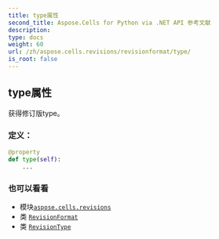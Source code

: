 ```yaml
---
title: type属性
second_title: Aspose.Cells for Python via .NET API 参考文献
description:
type: docs
weight: 60
url: /zh/aspose.cells.revisions/revisionformat/type/
is_root: false
---
```

## type属性

获得修订版type。
### 定义：
```python
@property
def type(self):
    ...
```

### 也可以看看
* 模块[`aspose.cells.revisions`](../../)
* 类 [`RevisionFormat`](/cells/python-net/zh/aspose.cells.revisions/revisionformat)
* 类 [`RevisionType`](/cells/python-net/zh/aspose.cells.revisions/revisiontype)
